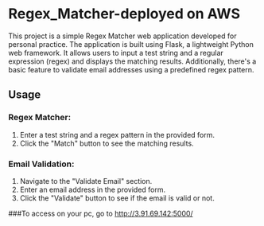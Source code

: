 # Regex_Matcher-deployed on AWS

This project is a simple Regex Matcher web application developed for personal practice. The application is built using Flask, a lightweight Python web framework. It allows users to input a test string and a regular expression (regex) and displays the matching results. Additionally, there's a basic feature to validate email addresses using a predefined regex pattern.

## Usage

### Regex Matcher:

1. Enter a test string and a regex pattern in the provided form.
2. Click the "Match" button to see the matching results.

### Email Validation:

1. Navigate to the "Validate Email" section.
2. Enter an email address in the provided form.
3. Click the "Validate" button to see if the email is valid or not.

###To access on your pc, go to http://3.91.69.142:5000/
